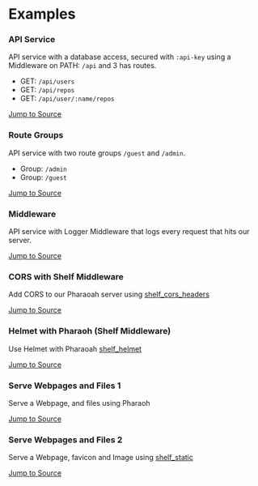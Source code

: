 # Examples

### API Service

API service with a database access, secured with `:api-key` using a Middleware on PATH: `/api` and 3 has routes.

- GET: `/api/users`
- GET: `/api/repos`
- GET: `/api/user/:name/repos`

[Jump to Source](https://github.com/codekeyz/pharaoh/blob/main/pharaoh_examples/lib/api_service/index.dart)

### Route Groups

API service with two route groups `/guest` and `/admin`.

- Group: `/admin`
- Group: `/guest`

[Jump to Source](https://github.com/codekeyz/pharaoh/tree/main/pharaoh_examples/lib/route_groups/index.dart)

### Middleware

API service with Logger Middleware that logs every request that hits our server.

[Jump to Source](https://github.com/codekeyz/pharaoh/blob/main/pharaoh_examples/lib/middleware/index.dart)

### CORS with Shelf Middleware

Add CORS to our Pharaoah server using [shelf_cors_headers](https://pub.dev/packages/shelf_cors_headers)

[Jump to Source](https://github.com/codekeyz/pharaoh/blob/main/pharaoh_examples/lib/shelf_middleware/cors.dart)

### Helmet with Pharaoh (Shelf Middleware)

Use Helmet with Pharaoah [shelf_helmet](https://pub.dev/packages/shelf_helmet)

[Jump to Source](https://github.com/codekeyz/pharaoh/blob/main/pharaoh_examples/lib/shelf_middleware/helmet.dart)

### Serve Webpages and Files 1

Serve a Webpage, and files using Pharaoh

[Jump to Source](https://github.com/codekeyz/pharaoh/blob/main/pharaoh_examples/lib/serve_files_1/index.dart)

### Serve Webpages and Files 2

Serve a Webpage, favicon and Image using [shelf_static](https://pub.dev/packages/shelf_static)

[Jump to Source](https://github.com/codekeyz/pharaoh/blob/main/pharaoh_examples/lib/serve_files_2/index.dart)
